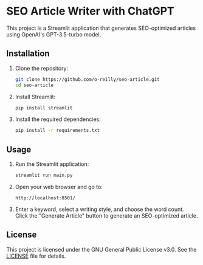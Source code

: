 # SEO Article Writer with ChatGPT

This project is a Streamlit application that generates SEO-optimized articles using OpenAI's GPT-3.5-turbo model.

## Installation

1. Clone the repository:
    ```sh
    git clone https://github.com/o-reilly/seo-article.git
    cd seo-article
    ```

2. Install Streamlit:
    ```sh
    pip install streamlit
    ```

3. Install the required dependencies:
    ```sh
    pip install -r requirements.txt
    ```

## Usage

1. Run the Streamlit application:
    ```sh
    streamlit run main.py
    ```

2. Open your web browser and go to:
    ```
    http://localhost:8501/
    ```

3. Enter a keyword, select a writing style, and choose the word count. Click the "Generate Article" button to generate an SEO-optimized article.

## License

This project is licensed under the GNU General Public License v3.0. See the [LICENSE](http://_vscodecontentref_/1) file for details.
